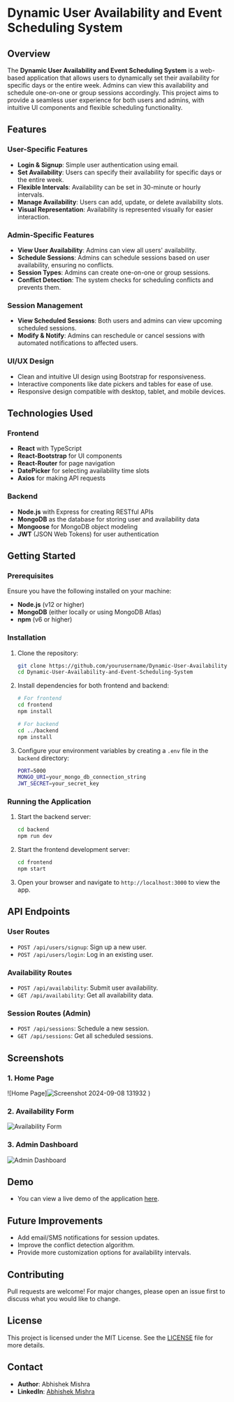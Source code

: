 # Dynamic User Availability and Event Scheduling System

## Overview

The **Dynamic User Availability and Event Scheduling System** is a web-based application that allows users to dynamically set their availability for specific days or the entire week. Admins can view this availability and schedule one-on-one or group sessions accordingly. This project aims to provide a seamless user experience for both users and admins, with intuitive UI components and flexible scheduling functionality.

## Features

### User-Specific Features
- **Login & Signup**: Simple user authentication using email.
- **Set Availability**: Users can specify their availability for specific days or the entire week.
- **Flexible Intervals**: Availability can be set in 30-minute or hourly intervals.
- **Manage Availability**: Users can add, update, or delete availability slots.
- **Visual Representation**: Availability is represented visually for easier interaction.

### Admin-Specific Features
- **View User Availability**: Admins can view all users' availability.
- **Schedule Sessions**: Admins can schedule sessions based on user availability, ensuring no conflicts.
- **Session Types**: Admins can create one-on-one or group sessions.
- **Conflict Detection**: The system checks for scheduling conflicts and prevents them.

### Session Management
- **View Scheduled Sessions**: Both users and admins can view upcoming scheduled sessions.
- **Modify & Notify**: Admins can reschedule or cancel sessions with automated notifications to affected users.

### UI/UX Design
- Clean and intuitive UI design using Bootstrap for responsiveness.
- Interactive components like date pickers and tables for ease of use.
- Responsive design compatible with desktop, tablet, and mobile devices.

## Technologies Used

### Frontend
- **React** with TypeScript
- **React-Bootstrap** for UI components
- **React-Router** for page navigation
- **DatePicker** for selecting availability time slots
- **Axios** for making API requests

### Backend
- **Node.js** with Express for creating RESTful APIs
- **MongoDB** as the database for storing user and availability data
- **Mongoose** for MongoDB object modeling
- **JWT** (JSON Web Tokens) for user authentication

## Getting Started

### Prerequisites
Ensure you have the following installed on your machine:
- **Node.js** (v12 or higher)
- **MongoDB** (either locally or using MongoDB Atlas)
- **npm** (v6 or higher)

### Installation

1. Clone the repository:
    ```bash
    git clone https://github.com/yourusername/Dynamic-User-Availability-and-Event-Scheduling-System.git
    cd Dynamic-User-Availability-and-Event-Scheduling-System
    ```

2. Install dependencies for both frontend and backend:
    ```bash
    # For frontend
    cd frontend
    npm install

    # For backend
    cd ../backend
    npm install
    ```

3. Configure your environment variables by creating a `.env` file in the `backend` directory:
    ```bash
    PORT=5000
    MONGO_URI=your_mongo_db_connection_string
    JWT_SECRET=your_secret_key
    ```

### Running the Application

1. Start the backend server:
    ```bash
    cd backend
    npm run dev
    ```

2. Start the frontend development server:
    ```bash
    cd frontend
    npm start
    ```

3. Open your browser and navigate to `http://localhost:3000` to view the app.

## API Endpoints

### User Routes
- `POST /api/users/signup`: Sign up a new user.
- `POST /api/users/login`: Log in an existing user.

### Availability Routes
- `POST /api/availability`: Submit user availability.
- `GET /api/availability`: Get all availability data.

### Session Routes (Admin)
- `POST /api/sessions`: Schedule a new session.
- `GET /api/sessions`: Get all scheduled sessions.

## Screenshots

### 1. Home Page
![Home Page]![Screenshot 2024-09-08 131932](https://github.com/user-attachments/assets/32855374-6d8c-4b45-b6a9-2d9844cdff4f)
)

### 2. Availability Form
![Availability Form](screenshots/availability-form.png)

### 3. Admin Dashboard
![Admin Dashboard](screenshots/admin-dashboard.png)

## Demo

- You can view a live demo of the application [here](https://drive.google.com/file/d/1J5O-AszqfXcaIpikd98WBet1LS3sdQM_/view?usp=sharing).

## Future Improvements
- Add email/SMS notifications for session updates.
- Improve the conflict detection algorithm.
- Provide more customization options for availability intervals.

## Contributing
Pull requests are welcome! For major changes, please open an issue first to discuss what you would like to change.

## License
This project is licensed under the MIT License. See the [LICENSE](LICENSE) file for more details.

## Contact
- **Author**: Abhishek Mishra
- **LinkedIn**: [Abhishek Mishra](https://www.linkedin.com/in/abhishek-mishra)
